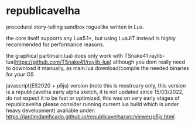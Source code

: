 # republicavelha

procedural story-telling sandbox roguelike written in Lua.



the core itself supports any Lua5.1+, but using LuaJIT instead is highly recommended for performance reasons.

the graphical part(main.lua) does only work with TSnake41 raylib-lua(https://github.com/TSnake41/raylib-lua) although you dont really need to download it manually, as main.lua download/compile the needed binaries for your OS


javascript(ES2020 + p5js) version (note this is mostruary only, this version is a republicavelha early alpha sketch, it is not updated since 15/03/2022, do not expect it to be fast or optimized, this was on very early stages of republicavelha please consider running current lua build which is under heavy development) avaliable under:
https://jardimdanificado.github.io/republicavelha/src/viewer/p5js.html